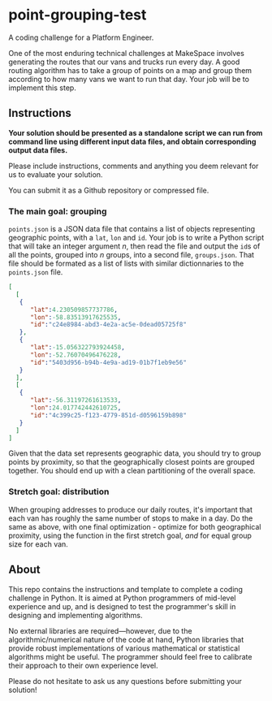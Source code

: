 # point-grouping-test

A coding challenge for a Platform Engineer.

One of the most enduring technical challenges at MakeSpace involves generating the routes that our vans and trucks run every day. A good routing algorithm has to take a group of points on a map and group them according to how many vans we want to run that day. Your job will be to implement this step.

## Instructions

**Your solution should be presented as a standalone script we can run from command line using different input data files, and obtain corresponding output data files.**

Please include instructions, comments and anything you deem relevant for us to evaluate your solution.

You can submit it as a Github repository or compressed file.

### The main goal: grouping

`points.json` is a JSON data file that contains a list of objects representing geographic points, with a `lat`, `lon` and `id`. Your job is to write a Python script that will take an integer argument *n*, then read the file and output the `id`s of all the points, grouped into *n* groups, into a second file, `groups.json`. That file should be formated as a list of lists with similar dictionnaries to the `points.json` file.

```json
[
  [
   {
      "lat":4.230509857737786,
      "lon":-58.83513917625535,
      "id":"c24e8984-abd3-4e2a-ac5e-0dead05725f8"
   },
   {
      "lat":-15.056322793924458,
      "lon":-52.76070496476228,
      "id":"5403d956-b94b-4e9a-ad19-01b7f1eb9e56"
   }
  ],
  [
   {
      "lat":-56.31197261613533,
      "lon":24.017742442610725,
      "id":"4c399c25-f123-4779-851d-d0596159b898"
   }
  ]
]
```


Given that the data set represents geographic data, you should try to group points by proximity, so that the geographically closest points are grouped together. You should end up with a clean partitioning of the overall space.

### Stretch goal: distribution

When grouping addresses to produce our daily routes, it's important that each van has roughly the same number of stops to make in a day. Do the same as above, with one final optimization - optimize for both geographical proximity, using the function in the first stretch goal, *and* for equal group size for each van.

## About

This repo contains the instructions and template to complete a coding challenge in Python. It is aimed at Python programmers of mid-level experience and up, and is designed to test the programmer's skill in designing and implementing algorithms. 

No external libraries are required—however, due to the algorithmic/numerical nature of the code at hand, Python libraries that provide robust implementations of various mathematical or statistical algorithms might be useful. The programmer should feel free to calibrate their approach to their own experience level. 

Please do not hesitate to ask us any questions before submitting your solution!
